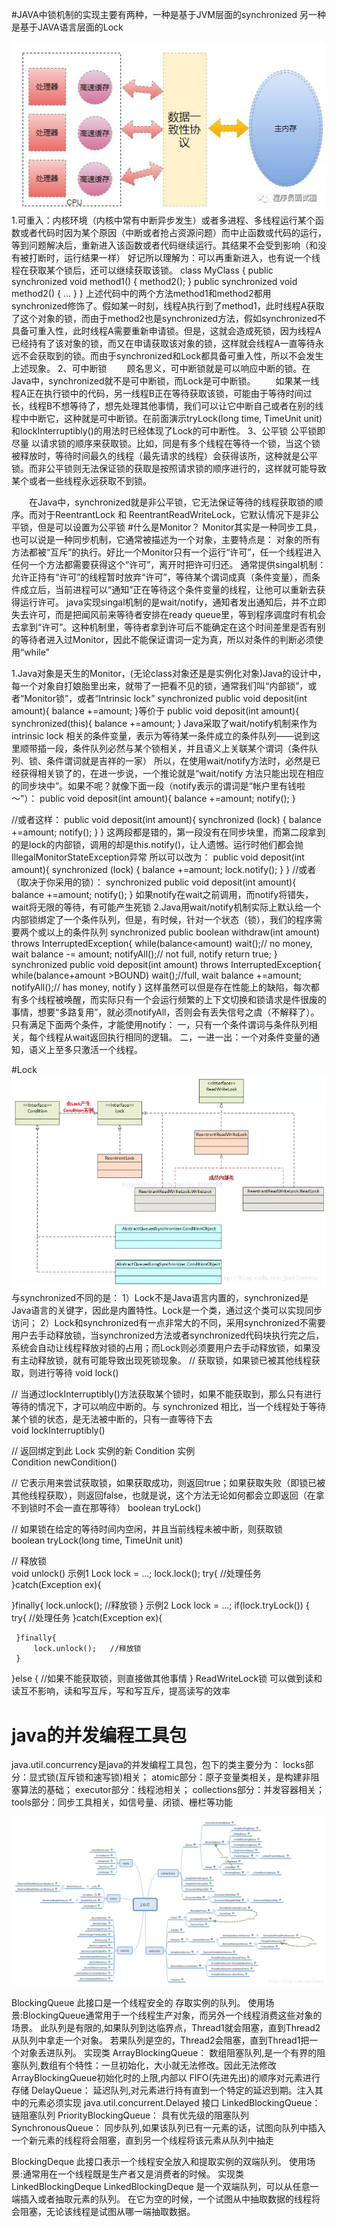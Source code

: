 #JAVA中锁机制的实现主要有两种，一种是基于JVM层面的synchronized 另一种是基于JAVA语言层面的Lock

![image](https://github.com/syllable2009/myserver/blob/master/component/jvm/pic/jvm-1.jpg)
1.可重入：内核环境（内核中常有中断异步发生）或者多进程、多线程运行某个函数或者代码时因为某个原因（中断或者抢占资源问题）而中止函数或代码的运行，等到问题解决后，重新进入该函数或者代码继续运行。其结果不会受到影响（和没有被打断时，运行结果一样）
好记所以理解为：可以再重新进入，也有说一个线程在获取某个锁后，还可以继续获取该锁。
class MyClass {
    public synchronized void method1() {
        method2();
    }
    public synchronized void method2() {
    ...
    }
}
上述代码中的两个方法method1和method2都用synchronized修饰了。假如某一时刻，线程A执行到了method1，此时线程A获取了这个对象的锁，而由于method2也是synchronized方法，假如synchronized不具备可重入性，此时线程A需要重新申请锁。但是，这就会造成死锁，因为线程A已经持有了该对象的锁，而又在申请获取该对象的锁，这样就会线程A一直等待永远不会获取到的锁。而由于synchronized和Lock都具备可重入性，所以不会发生上述现象。
2、可中断锁
　　顾名思义，可中断锁就是可以响应中断的锁。在Java中，synchronized就不是可中断锁，而Lock是可中断锁。
　　如果某一线程A正在执行锁中的代码，另一线程B正在等待获取该锁，可能由于等待时间过长，线程B不想等待了，想先处理其他事情，我们可以让它中断自己或者在别的线程中中断它，这种就是可中断锁。在前面演示tryLock(long time, TimeUnit unit)和lockInterruptibly()的用法时已经体现了Lock的可中断性。
3、公平锁
公平锁即 尽量 以请求锁的顺序来获取锁。比如，同是有多个线程在等待一个锁，当这个锁被释放时，等待时间最久的线程（最先请求的线程）会获得该所，这种就是公平锁。而非公平锁则无法保证锁的获取是按照请求锁的顺序进行的，这样就可能导致某个或者一些线程永远获取不到锁。

　　在Java中，synchronized就是非公平锁，它无法保证等待的线程获取锁的顺序。而对于ReentrantLock 和 ReentrantReadWriteLock，它默认情况下是非公平锁，但是可以设置为公平锁
#什么是Monitor？
Monitor其实是一种同步工具，也可以说是一种同步机制，它通常被描述为一个对象，主要特点是：
对象的所有方法都被“互斥”的执行。好比一个Monitor只有一个运行“许可”，任一个线程进入任何一个方法都需要获得这个“许可”，离开时把许可归还。
通常提供singal机制：允许正持有“许可”的线程暂时放弃“许可”，等待某个谓词成真（条件变量），而条件成立后，当前进程可以“通知”正在等待这个条件变量的线程，让他可以重新去获得运行许可。
java实现singal机制的是wait/notify，通知者发出通知后，并不立即失去许可，而是把闻风前来等待者安排在ready queue里，等到程序调度时有机会去拿到“许可”。这种机制里，等待者拿到许可后不能确定在这个时间差里是否有别的等待者进入过Monitor，因此不能保证谓词一定为真，所以对条件的判断必须使用“while”

1.Java对象是天生的Monitor，(无论class对象还是是实例化对象)Java的设计中，每一个对象自打娘胎里出来，就带了一把看不见的锁，通常我们叫“内部锁”，或者“Monitor锁”，或者“Intrinsic lock”
synchronized public void deposit(int amount){
	balance +=amount;
}等价于
public void deposit(int amount){
	synchronized(this){
		balance +=amount;
	}
Java采取了wait/notify机制来作为intrinsic lock 相关的条件变量，表示为等待某一条件成立的条件队列——说到这里顺带插一段，条件队列必然与某个锁相关，并且语义上关联某个谓词（条件队列、锁、条件谓词就是吉祥的一家）
所以，在使用wait/notify方法时，必然是已经获得相关锁了的，在进一步说，一个推论就是“wait/notify  方法只能出现在相应的同步块中”。如果不呢？就像下面一段（notify表示的谓词是“帐户里有钱啦～”）：	
	public void deposit(int amount){
		balance +=amount;
		notify();
	}

//或者这样：
	public void deposit(int amount){
		synchronized (lock) {
			balance +=amount;
			notify();
		}
	}
这两段都是错的，第一段没有在同步块里，而第二段拿到的是lock的内部锁，调用的却是this.notify()，让人遗憾。运行时他们都会抛IllegalMonitorStateException异常
所以可以改为：
	public void deposit(int amount){
		synchronized (lock) {
			balance +=amount;
			lock.notify();
		}
	}
//或者（取决于你采用的锁）：
	synchronized public void deposit(int amount){
		balance +=amount;
		notify();
	}
如果notify在wait之前调用，而notify将错失，wait将无限的等待，有可能产生死锁	
2.Java用wait/notify机制实际上默认给一个内部锁绑定了一个条件队列，但是，有时候，针对一个状态（锁），我们的程序需要两个或以上的条件队列
	synchronized public boolean withdraw(int amount) throws InterruptedException{
			while(balance<amount)
				wait();// no money, wait
			balance -= amount;
			notifyAll();// not full, notify
			return true;
	}
	synchronized public void deposit(int amount) throws InterruptedException{
			while(balance+amount >BOUND)
				wait();//full, wait
			balance +=amount;
			notifyAll();// has money, notify
	}
这样虽然可以但是存在性能上的缺陷，每次都有多个线程被唤醒，而实际只有一个会运行频繁的上下文切换和锁请求是件很废的事情，想要“多路复用”，就必须notifyAll，否则会有丢失信号之虞（不解释了）。只有满足下面两个条件，才能使用notify：
一，只有一个条件谓词与条件队列相关，每个线程从wait返回执行相同的逻辑。
二，一进一出：一个对条件变量的通知，语义上至多只激活一个线程。	

#Lock
![image](https://github.com/syllable2009/myserver/blob/master/component/jvm/pic/lock-interface.png)
与synchronized不同的是：
1）Lock不是Java语言内置的，synchronized是Java语言的关键字，因此是内置特性。Lock是一个类，通过这个类可以实现同步访问；
2）Lock和synchronized有一点非常大的不同，采用synchronized不需要用户去手动释放锁，当synchronized方法或者synchronized代码块执行完之后，系统会自动让线程释放对锁的占用；而Lock则必须要用户去手动释放锁，如果没有主动释放锁，就有可能导致出现死锁现象。
// 获取锁，如果锁已被其他线程获取，则进行等待 
void lock()   

// 当通过lockInterruptibly()方法获取某个锁时，如果不能获取到，那么只有进行等待的情况下，才可以响应中断的。与 synchronized 相比，当一个线程处于等待某个锁的状态，是无法被中断的，只有一直等待下去  
void lockInterruptibly()   

// 返回绑定到此 Lock 实例的新 Condition 实例  
Condition newCondition()   

// 它表示用来尝试获取锁，如果获取成功，则返回true；如果获取失败（即锁已被其他线程获取），则返回false，也就是说，这个方法无论如何都会立即返回（在拿不到锁时不会一直在那等待） 
boolean tryLock()   

// 如果锁在给定的等待时间内空闲，并且当前线程未被中断，则获取锁  
boolean tryLock(long time, TimeUnit unit)   

// 释放锁  
void unlock() 
示例1
Lock lock = ...;
lock.lock();
try{
    //处理任务
}catch(Exception ex){

}finally{
    lock.unlock();   //释放锁
}
示例2
Lock lock = ...;
if(lock.tryLock()) {
     try{
         //处理任务
     }catch(Exception ex){

     }finally{
         lock.unlock();   //释放锁
     } 
}else {
    //如果不能获取锁，则直接做其他事情
}
ReadWriteLock锁
可以做到读和读互不影响，读和写互斥，写和写互斥，提高读写的效率


#  java的并发编程工具包
java.util.concurrency是java的并发编程工具包，包下的类主要分为：
locks部分：显式锁(互斥锁和速写锁)相关；
atomic部分：原子变量类相关，是构建非阻塞算法的基础；
executor部分：线程池相关；
collections部分：并发容器相关；
tools部分：同步工具相关，如信号量、闭锁、栅栏等功能	

![image](https://github.com/syllable2009/myserver/blob/master/component/jvm/pic/juc.png)

BlockingQueue
此接口是一个线程安全的 存取实例的队列。
使用场景:BlockingQueue通常用于一个线程生产对象，而另外一个线程消费这些对象的场景。
此队列是有限的,如果队列到达临界点，Thread1就会阻塞，直到Thread2从队列中拿走一个对象。
若果队列是空的，Thread2会阻塞，直到Thread1把一个对象丢进队列。
实现类
ArrayBlockingQueue： 数组阻塞队列,是一个有界的阻塞队列,数组有个特性：一旦初始化，大小就无法修改。因此无法修改ArrayBlockingQueue初始化时的上限,内部以 FIFO(先进先出)的顺序对元素进行存储
DelayQueue： 延迟队列,对元素进行持有直到一个特定的延迟到期。注入其中的元素必须实现 java.util.concurrent.Delayed 接口
LinkedBlockingQueue： 链阻塞队列
PriorityBlockingQueue： 具有优先级的阻塞队列
SynchronousQueue： 同步队列,如果该队列已有一元素的话，试图向队列中插入一个新元素的线程将会阻塞，直到另一个线程将该元素从队列中抽走

BlockingDeque
此接口表示一个线程安全放入和提取实例的双端队列。
使用场景:通常用在一个线程既是生产者又是消费者的时候。
实现类
LinkedBlockingDeque
LinkedBlockingDeque 是一个双端队列，可以从任意一端插入或者抽取元素的队列。
在它为空的时候，一个试图从中抽取数据的线程将会阻塞，无论该线程是试图从哪一端抽取数据。